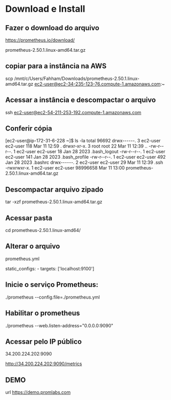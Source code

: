 # Download e Install

## Fazer o download do arquivo

https://prometheus.io/download/

prometheus-2.50.1.linux-amd64.tar.gz

## copiar para a instância na AWS

scp /mnt/c/Users/Fahham/Downloads/prometheus-2.50.1.linux-amd64.tar.gz ec2-user@ec2-34-235-123-76.compute-1.amazonaws.com:~

## Acessar a instância e descompactar o arquivo

ssh ec2-user@ec2-54-211-253-192.compute-1.amazonaws.com

## Conferir cópia

[ec2-user@ip-172-31-6-228 ~]$ ls -la
total 96692
drwx------. 3 ec2-user ec2-user      118 Mar 11 12:59 .
drwxr-xr-x. 3 root     root           22 Mar 11 12:39 ..
-rw-r--r--. 1 ec2-user ec2-user       18 Jan 28  2023 .bash_logout
-rw-r--r--. 1 ec2-user ec2-user      141 Jan 28  2023 .bash_profile
-rw-r--r--. 1 ec2-user ec2-user      492 Jan 28  2023 .bashrc
drwx------. 2 ec2-user ec2-user       29 Mar 11 12:39 .ssh
-rwxrwxr-x. 1 ec2-user ec2-user 98996658 Mar 11 13:00 prometheus-2.50.1.linux-amd64.tar.gz

## Descompactar arquivo zipado

tar -xzf prometheus-2.50.1.linux-amd64.tar.gz

## Acessar pasta

cd prometheus-2.50.1.linux-amd64/

## Alterar o arquivo

prometheus.yml

static_configs:
       - targets: ['localhost:9100']

## Inicie o serviço Prometheus:

./prometheus --config.file=./prometheus.yml

## Habilitar o prometheus

./prometheus --web.listen-address="0.0.0.0:9090"

## Acessar pelo IP público

34.200.224.202:9090

http://34.200.224.202:9090/metrics

## DEMO

url https://demo.promlabs.com